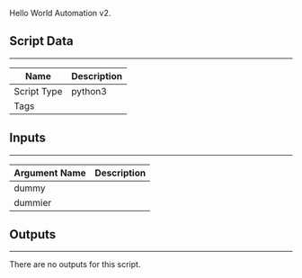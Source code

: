 Hello World Automation v2.

## Script Data
---

| **Name** | **Description** |
| --- | --- |
| Script Type | python3 |
| Tags |  |

## Inputs
---

| **Argument Name** | **Description** |
| --- | --- |
| dummy |  |
| dummier |  |

## Outputs
---
There are no outputs for this script.
